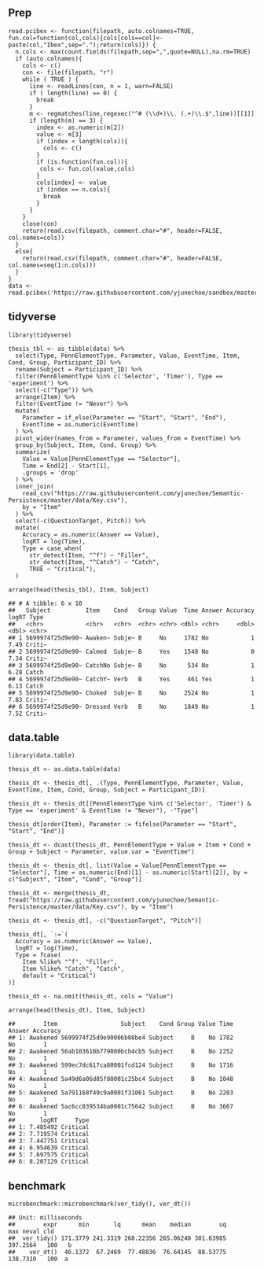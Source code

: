 Prep
----

    read.pcibex <- function(filepath, auto.colnames=TRUE, fun.col=function(col,cols){cols[cols==col]<-paste(col,"Ibex",sep=".");return(cols)}) {
      n.cols <- max(count.fields(filepath,sep=",",quote=NULL),na.rm=TRUE)
      if (auto.colnames){
        cols <- c()
        con <- file(filepath, "r")
        while ( TRUE ) {
          line <- readLines(con, n = 1, warn=FALSE)
          if ( length(line) == 0) {
            break
          }
          m <- regmatches(line,regexec("^# (\\d+)\\. (.+)\\.$",line))[[1]]
          if (length(m) == 3) {
            index <- as.numeric(m[2])
            value <- m[3]
            if (index < length(cols)){
              cols <- c()
            }
            if (is.function(fun.col)){
             cols <- fun.col(value,cols)
            }
            cols[index] <- value
            if (index == n.cols){
              break
            }
          }
        }
        close(con)
        return(read.csv(filepath, comment.char="#", header=FALSE, col.names=cols))
      }
      else{
        return(read.csv(filepath, comment.char="#", header=FALSE, col.names=seq(1:n.cols)))
      }
    }
    data <- read.pcibex('https://raw.githubusercontent.com/yjunechoe/sandbox/master/data/BA_thesis_result.txt')

tidyverse
---------

    library(tidyverse)

    thesis_tbl <- as_tibble(data) %>% 
      select(Type, PennElementType, Parameter, Value, EventTime, Item, Cond, Group, Participant_ID) %>% 
      rename(Subject = Participant_ID) %>% 
      filter(PennElementType %in% c('Selector', 'Timer'), Type == 'experiment') %>% 
      select(-c("Type")) %>% 
      arrange(Item) %>% 
      filter(EventTime != "Never") %>% 
      mutate(
        Parameter = if_else(Parameter == "Start", "Start", "End"),
        EventTime = as.numeric(EventTime)
      ) %>% 
      pivot_wider(names_from = Parameter, values_from = EventTime) %>% 
      group_by(Subject, Item, Cond, Group) %>% 
      summarize(
        Value = Value[PennElementType == "Selector"],
        Time = End[2] - Start[1],
        .groups = 'drop'
      ) %>% 
      inner_join(
        read_csv("https://raw.githubusercontent.com/yjunechoe/Semantic-Persistence/master/data/Key.csv"),
        by = "Item"
      ) %>% 
      select(-c(QuestionTarget, Pitch)) %>% 
      mutate(
        Accuracy = as.numeric(Answer == Value),
        logRT = log(Time),
        Type = case_when(
          str_detect(Item, "^f") ~ "Filler",
          str_detect(Item, "^Catch") ~ "Catch",
          TRUE ~ "Critical"),
      )

    arrange(head(thesis_tbl), Item, Subject)

    ## # A tibble: 6 x 10
    ##   Subject          Item    Cond   Group Value  Time Answer Accuracy logRT Type  
    ##   <chr>            <chr>   <chr>  <chr> <chr> <dbl> <chr>     <dbl> <dbl> <chr> 
    ## 1 5699974f25d9e90~ Awaken~ Subje~ B     No     1782 No            1  7.49 Criti~
    ## 2 5699974f25d9e90~ Calmed  Subje~ B     Yes    1548 No            0  7.34 Criti~
    ## 3 5699974f25d9e90~ CatchNo Subje~ B     No      534 No            1  6.28 Catch 
    ## 4 5699974f25d9e90~ CatchY~ Verb   B     Yes     461 Yes           1  6.13 Catch 
    ## 5 5699974f25d9e90~ Choked  Subje~ B     No     2524 No            1  7.83 Criti~
    ## 6 5699974f25d9e90~ Dressed Verb   B     No     1849 No            1  7.52 Criti~

data.table
----------

    library(data.table)

    thesis_dt <- as.data.table(data)

    thesis_dt <- thesis_dt[, .(Type, PennElementType, Parameter, Value, EventTime, Item, Cond, Group, Subject = Participant_ID)]

    thesis_dt <- thesis_dt[(PennElementType %in% c('Selector', 'Timer') & Type == 'experiment' & EventTime != "Never"), -"Type"]

    thesis_dt[order(Item), Parameter := fifelse(Parameter == "Start", "Start", "End")]

    thesis_dt <- dcast(thesis_dt, PennElementType + Value + Item + Cond + Group + Subject ~ Parameter, value.var = "EventTime")

    thesis_dt <- thesis_dt[, list(Value = Value[PennElementType == "Selector"], Time = as.numeric(End)[1] - as.numeric(Start)[2]), by = c("Subject", "Item", "Cond", "Group")]

    thesis_dt <- merge(thesis_dt, fread("https://raw.githubusercontent.com/yjunechoe/Semantic-Persistence/master/data/Key.csv"), by = "Item")

    thesis_dt <- thesis_dt[, -c("QuestionTarget", "Pitch")]

    thesis_dt[, `:=`(
      Accuracy = as.numeric(Answer == Value),
      logRT = log(Time),
      Type = fcase(
        Item %like% "^f", "Filler",
        Item %like% "Catch", "Catch",
        default = "Critical")
    )]

    thesis_dt <- na.omit(thesis_dt, cols = "Value")

    arrange(head(thesis_dt), Item, Subject)

    ##        Item                  Subject    Cond Group Value Time Answer Accuracy
    ## 1: Awakened 5699974f25d9e90006b08be4 Subject     B    No 1782     No        1
    ## 2: Awakened 56ab103610b779000bcb4cb5 Subject     B    No 2252     No        1
    ## 3: Awakened 599ec7dc617ca80001fcd124 Subject     B    No 1716     No        1
    ## 4: Awakened 5a49d6a06d85f80001c25bc4 Subject     B    No 1048     No        1
    ## 5: Awakened 5a791168f49c9a0001f31061 Subject     B    No 2203     No        1
    ## 6: Awakened 5ac6cc039534ba0001c75642 Subject     B    No 3667     No        1
    ##       logRT     Type
    ## 1: 7.485492 Critical
    ## 2: 7.719574 Critical
    ## 3: 7.447751 Critical
    ## 4: 6.954639 Critical
    ## 5: 7.697575 Critical
    ## 6: 8.207129 Critical

benchmark
---------

    microbenchmark::microbenchmark(ver_tidy(), ver_dt())

    ## Unit: milliseconds
    ##        expr      min       lq      mean    median        uq      max neval cld
    ##  ver_tidy() 171.3779 241.3319 268.22356 265.06240 301.63985 397.2564   100   b
    ##    ver_dt()  46.1372  67.2469  77.48836  76.64145  88.53775 138.7310   100  a
